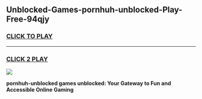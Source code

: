 
## Unblocked-Games-pornhuh-unblocked-Play-Free-94qjy
<h3>
<a href="https://premium76.site?title=pornhuh-unblocked&ref=10A">CLICK TO PLAY</a></h3>
<hr>

<h3>
<a href="https://premium76.site?title=pornhuh-unblocked&ref=10A">CLICK 2 PLAY</a>
  
</h3>

<a href="https://premium76.site?title=pornhuh-unblocked&ref=10A"><img src="https://clearcache.store/games.png"></a>


**pornhuh-unblocked games unblocked: Your Gateway to Fun and Accessible Online Gaming**
